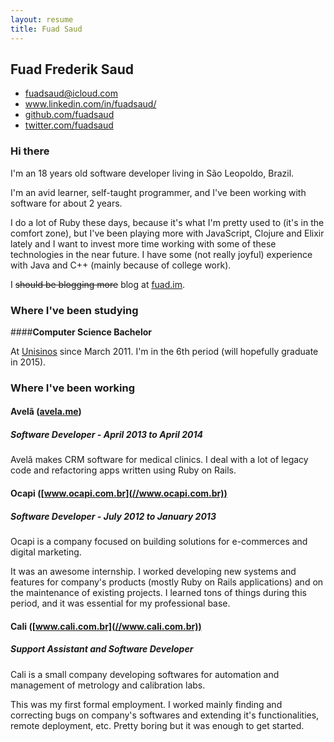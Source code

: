 ```yaml
---
layout: resume
title: Fuad Saud
---
```


## Fuad Frederik Saud

<ul class="useful-links">
  <li><a href="mailto:fuadksd@gmail.com">fuadsaud@icloud.com</a></li>
  <li><a href="//www.linkedin.com/in/fuadsaud/" target="_blank">www.linkedin.com/in/fuadsaud/</a></li>
  <li><a href="//github.com/fuadsaud" target="_blank">github.com/fuadsaud</a></li>
  <li><a href="//twitter.com/fuadsaud" target="_blank">twitter.com/fuadsaud</a></li>
</ul>

### Hi there

I'm an 18 years old software developer living in São Leopoldo, Brazil.

I'm an avid learner, self-taught programmer, and I've been working with
software for about 2 years.

I do a lot of Ruby these days, because it's what I'm pretty used to (it's in
the comfort zone), but I've been playing more with JavaScript, Clojure and
Elixir lately and I want to invest more time working with some of these
technologies in the near future. I have some (not really joyful) experience
with Java and C++ (mainly because of college work).

I <del>should be blogging more</del> blog at [fuad.im](//fuad.im).

### Where I've been studying

####**Computer Science Bachelor**

At [Unisinos](//unisinos.br) since March 2011. I'm in the 6th period (will
hopefully graduate in 2015).

### Where I've been working

#### Avelã ([avela.me](//avela.me))
##### Software Developer - April 2013 to April 2014

Avelã makes CRM software for medical clinics. I deal with a lot of legacy code
and refactoring apps written using Ruby on Rails.

#### Ocapi ([www.ocapi.com.br](//www.ocapi.com.br))
##### Software Developer - July 2012 to January 2013

Ocapi is a company focused on building solutions for e-commerces and digital
marketing.

It was an awesome internship. I worked developing new systems and features for
company's products (mostly Ruby on Rails applications) and on the maintenance
of existing projects. I learned tons of things during this period, and it was
essential for my professional base.

#### Cali ([www.cali.com.br](//www.cali.com.br))
##### Support Assistant and Software Developer

Cali is a small company developing softwares for automation and management of
metrology and calibration labs.

This was my first formal employment. I worked mainly finding and correcting bugs
on company's softwares and extending it's functionalities, remote deployment,
etc. Pretty boring but it was enough to get started.
